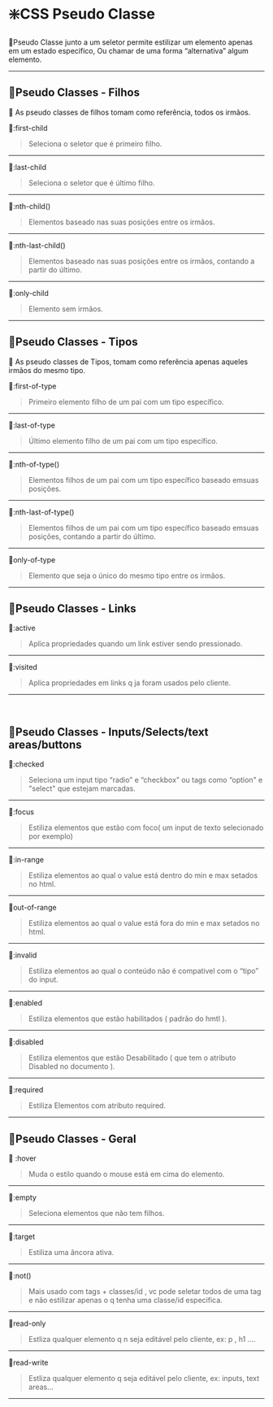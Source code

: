 # ❇️CSS Pseudo Classe

🔸Pseudo Classe junto a um seletor permite estilizar um elemento apenas em um estado especifico, Ou chamar de uma forma “alternativa” algum elemento.

---

## 💠Pseudo Classes - Filhos

🧩 As pseudo classes de filhos tomam como referência, todos os irmãos.

🔸:first-child

> Seleciona o seletor que é primeiro filho.
> 

---

🔸:last-child

> Seleciona o seletor que é último filho.
> 

---

🔸:nth-child()

> Elementos baseado nas suas posições entre os irmãos.
> 

---

🔸:nth-last-child()

> Elementos baseado nas suas posições entre os irmãos, contando a partir do último.
> 

---

🔸:only-child

> Elemento sem irmãos.
> 

---

## 💠Pseudo Classes - Tipos

🧩 As pseudo classes de Tipos, tomam como referência apenas aqueles irmãos do mesmo tipo.

🔸:first-of-type

> Primeiro elemento filho de um pai com um tipo específico.
> 

---

🔸:last-of-type

> Último elemento filho de um pai com um tipo específico.
> 

---

🔸:nth-of-type()

> Elementos filhos de um pai com um tipo específico baseado emsuas posições.
> 

---

🔸:nth-last-of-type()

> Elementos filhos de um pai com um tipo específico baseado emsuas posições, contando a partir do último.
> 

---

🔸only-of-type

> Elemento que seja o único do mesmo tipo entre os irmãos.
> 

---

## 💠Pseudo Classes - Links

🔸:active

> Aplica propriedades quando um link estiver sendo pressionado.
> 

---

🔸:visited

> Aplica propriedades em links q ja foram usados pelo cliente.
> 

---

</br>

## 💠Pseudo Classes - Inputs/Selects/text areas/buttons

🔸:checked

> Seleciona um input tipo “radio” e “checkbox” ou tags como “option" e "select" que estejam marcadas.
> 

---
🔸:focus

> Estiliza elementos que estão com foco( um input de texto selecionado por exemplo)
> 

---

🔸:in-range

> Estiliza elementos ao qual o value está dentro do min e max setados no html.
> 

---

🔸out-of-range

> Estiliza elementos ao qual o value está fora do min e max setados no html.
> 

---

🔸:invalid

> Estiliza elementos ao qual o conteúdo não é compativel com o “tipo” do input.
> 

---

🔸:enabled

> Estiliza elementos que estão habilitados ( padrão do hmtl ).
> 

---

🔸:disabled

> Estiliza elementos que estão Desabilitado ( que tem o atributo Disabled no documento ).
> 

---

🔸:required

> Estiliza Elementos com atributo required.
> 

---

## 💠Pseudo Classes - Geral

🔸 :hover

> Muda o estilo quando o mouse está em cima do elemento.
> 

---

🔸:empty

> Seleciona elementos que não tem filhos.
> 

---

🔸:target

> Estiliza uma âncora ativa.
> 

---

🔸:not()

> Mais usado com tags + classes/id , vc pode seletar todos de uma tag e não estilizar apenas o q tenha uma classe/id especifica.
> 

---

🔸read-only

> Estliza qualquer elemento q n seja editável pelo cliente, ex: p , h1 ….
> 

---

🔸read-write

> Estliza qualquer elemento q seja editável pelo cliente, ex: inputs, text areas…
> 

---
